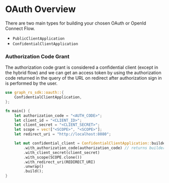 # OAuth Overview

There are two main types for building your chosen OAuth or OpenId Connect Flow.

- `PublicClientApplication`
- `ConfidentialClientApplication`


### Authorization Code Grant

The authorization code grant is considered a confidential client (except in the hybrid flow)
and we can get an access token by using the authorization code returned in the query of the URL 
on redirect after authorization sign in is performed by the user.

```rust
use graph_rs_sdk::oauth::{
    ConfidentialClientApplication,
};

fn main() {
    let authorization_code = "<AUTH_CODE>";
    let client_id = "<CLIENT_ID>";
    let client_secret = "<CLIENT_SECRET>";
    let scope = vec!["<SCOPE>", "<SCOPE>"];
    let redirect_uri = "http://localhost:8080";

    let mut confidential_client = ConfidentialClientApplication::builder(client_id)
        .with_authorization_code(authorization_code) // returns builder type for AuthorizationCodeCredential
        .with_client_secret(client_secret)
        .with_scope(SCOPE.clone())
        .with_redirect_uri(REDIRECT_URI)
        .unwrap()
        .build();
}
```
